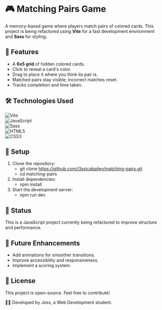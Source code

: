 # 🎮 Matching Pairs Game  

A memory-based game where players match pairs of colored cards. This project is being refactored using **Vite** for a fast development environment and **Sass** for styling.  

## 🚀 Features  
- A **6x5 grid** of hidden colored cards.  
- Click to reveal a card's color.  
- Drag to place it where you think its pair is.  
- Matched pairs stay visible; incorrect matches reset.  
- Tracks completion and time taken.  

## 🛠️ Technologies Used  
![Vite](https://img.shields.io/badge/Vite-646CFF?logo=vite&logoColor=white&style=for-the-badge)  
![JavaScript](https://img.shields.io/badge/JavaScript-F7DF1E?logo=javascript&logoColor=black&style=for-the-badge)  
![Sass](https://img.shields.io/badge/Sass-CC6699?logo=sass&logoColor=white&style=for-the-badge)  
![HTML5](https://img.shields.io/badge/HTML5-E34F26?logo=html5&logoColor=white&style=for-the-badge)  
![CSS3](https://img.shields.io/badge/CSS3-1572B6?logo=css3&logoColor=white&style=for-the-badge)  

## 📂 Setup  
1. Clone the repository:  
   - git clone https://github.com/j3ssicabailey/matching-pairs.git
   - cd matching-pairs
2. Install dependencies:
    - npm install
3. Start the development server:
    - npm run dev

## 📌 Status
This is a JavaScript project currently being refactored to improve structure and performance.

## 🎯 Future Enhancements
- Add animations for smoother transitions.
- Improve accessibility and responsiveness.
- Implement a scoring system.

## 📜 License
This project is open-source. Feel free to contribute!

👩‍💻 Developed by Jess, a Web Development student.